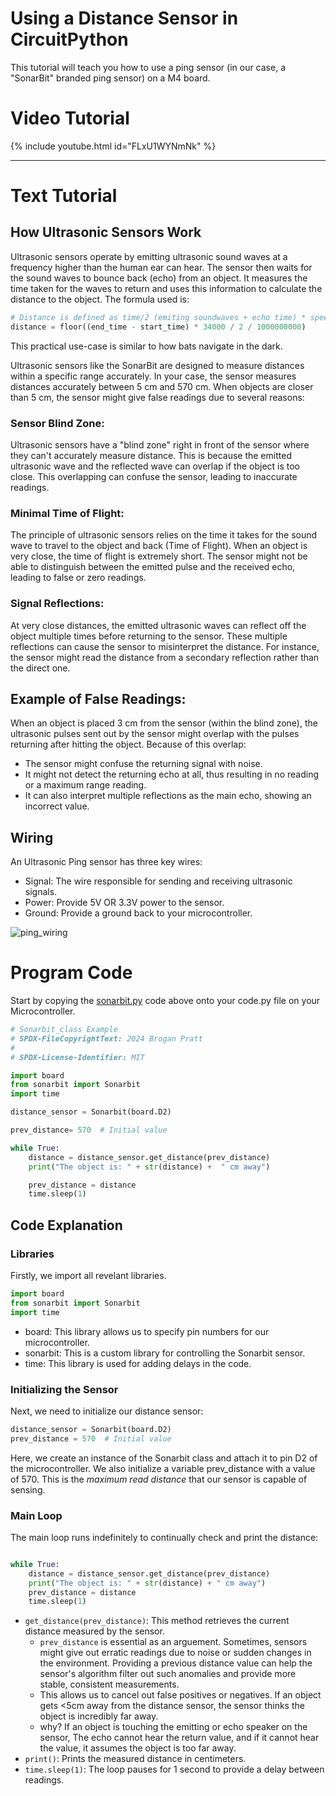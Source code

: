 # Using a Distance Sensor in CircuitPython

This tutorial will teach you how to use a ping sensor (in our case, a "SonarBit" branded ping sensor) on a M4 board. 

# Video Tutorial

{% include youtube.html id="FLxU1WYNmNk" %}

***

# Text Tutorial

## How Ultrasonic Sensors Work

Ultrasonic sensors operate by emitting ultrasonic sound waves at a frequency higher than the human ear can hear. The sensor then waits for the sound waves to bounce back (echo) from an object. It measures the time taken for the waves to return and uses this information to calculate the distance to the object. The formula used is:

```python
# Distance is defined as time/2 (emiting soundwaves + echo time) * speed of sound (34000 cm/s)
distance = floor((end_time - start_time) * 34000 / 2 / 1000000000)
```

This practical use-case is similar to how bats navigate in the dark.

Ultrasonic sensors like the SonarBit are designed to measure distances within a specific range accurately. In your case, the sensor measures distances accurately between 5 cm and 570 cm. When objects are closer than 5 cm, the sensor might give false readings due to several reasons:

### Sensor Blind Zone:
Ultrasonic sensors have a "blind zone" right in front of the sensor where they can't accurately measure distance. This is because the emitted ultrasonic wave and the reflected wave can overlap if the object is too close. This overlapping can confuse the sensor, leading to inaccurate readings.

### Minimal Time of Flight:
The principle of ultrasonic sensors relies on the time it takes for the sound wave to travel to the object and back (Time of Flight). When an object is very close, the time of flight is extremely short. The sensor might not be able to distinguish between the emitted pulse and the received echo, leading to false or zero readings.

### Signal Reflections:
At very close distances, the emitted ultrasonic waves can reflect off the object multiple times before returning to the sensor. These multiple reflections can cause the sensor to misinterpret the distance. For instance, the sensor might read the distance from a secondary reflection rather than the direct one.

## Example of False Readings:

When an object is placed 3 cm from the sensor (within the blind zone), the ultrasonic pulses sent out by the sensor might overlap with the pulses returning after hitting the object. Because of this overlap:

* The sensor might confuse the returning signal with noise.
* It might not detect the returning echo at all, thus resulting in no reading or a maximum range reading.
* It can also interpret multiple reflections as the main echo, showing an incorrect value.

## Wiring
An Ultrasonic Ping sensor has three key wires:

* Signal: The wire responsible for sending and receiving ultrasonic signals.
* Power: Provide 5V OR 3.3V power to the sensor.
* Ground: Provide a ground back to your microcontroller.

![ping_wiring](ping_sensor_wiring.png)

# Program Code
Start by copying the [sonarbit.py](sonarbit.py) code above onto your code.py file on your Microcontroller. 

```python
# Sonarbit_class Example
# SPDX-FileCopyrightText: 2024 Brogan Pratt
#
# SPDX-License-Identifier: MIT

import board
from sonarbit import Sonarbit
import time

distance_sensor = Sonarbit(board.D2)

prev_distance= 570  # Initial value

while True:
    distance = distance_sensor.get_distance(prev_distance)
    print("The object is: " + str(distance) +  " cm away")

    prev_distance = distance
    time.sleep(1)

```

## Code Explanation


### Libraries
Firstly, we import all revelant libraries. 

```python
import board
from sonarbit import Sonarbit
import time
```

* board: This library allows us to specify pin numbers for our microcontroller.
* sonarbit: This is a custom library for controlling the Sonarbit sensor.
* time: This library is used for adding delays in the code.

### Initializing the Sensor

Next, we need to initialize our distance sensor:

```python
distance_sensor = Sonarbit(board.D2)
prev_distance = 570  # Initial value
```

Here, we create an instance of the Sonarbit class and attach it to pin D2 of the microcontroller. We also initialize a variable prev_distance with a value of 570. This is the *maximum read distance* that our sensor is capable of sensing. 

### Main Loop

The main loop runs indefinitely to continually check and print the distance:

```python

while True:
    distance = distance_sensor.get_distance(prev_distance)
    print("The object is: " + str(distance) + " cm away")
    prev_distance = distance
    time.sleep(1)
```

* `get_distance(prev_distance)`: This method retrieves the current distance measured by the sensor. 
    * `prev_distance` is essential as an arguement. Sometimes, sensors might give out erratic readings due to noise or sudden changes in the environment. Providing a previous distance value can help the sensor's algorithm filter out such anomalies and provide more stable, consistent measurements.
    * This allows us to cancel out false positives or negatives. If an object gets <5cm away from the distance sensor, the sensor thinks the object is incredibly far away. 
    * why? If an object is touching the emitting or echo speaker on the sensor, The echo cannot hear the return value, and if it cannot hear the value, it assumes the object is too far away. 
* `print()`: Prints the measured distance in centimeters.
* `time.sleep(1)`: The loop pauses for 1 second to provide a delay between readings.
